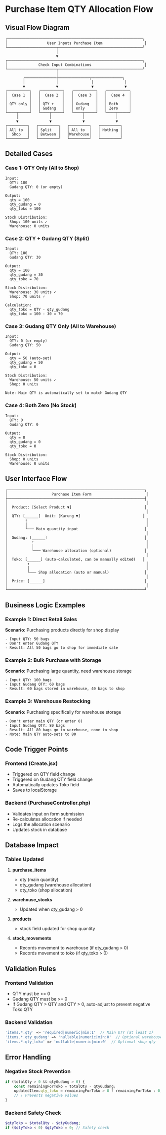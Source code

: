 # Purchase Item QTY Allocation Flow

## Visual Flow Diagram

```
┌─────────────────────────────────────────────────────────────┐
│                  User Inputs Purchase Item                   │
└──────────────────────┬──────────────────────────────────────┘
                       │
                       ▼
┌─────────────────────────────────────────────────────────────┐
│              Check Input Combinations                        │
└──────────────────────┬──────────────────────────────────────┘
                       │
        ┌──────────────┼──────────────┬──────────────┐
        │              │               │              │
        ▼              ▼               ▼              ▼
┌──────────┐   ┌──────────┐   ┌──────────┐   ┌──────────┐
│  Case 1  │   │  Case 2  │   │  Case 3  │   │  Case 4  │
│          │   │          │   │          │   │          │
│ QTY only │   │ QTY +    │   │ Gudang   │   │ Both     │
│          │   │ Gudang   │   │ only     │   │ Zero     │
└────┬─────┘   └────┬─────┘   └────┬─────┘   └────┬─────┘
     │              │              │              │
     ▼              ▼              ▼              ▼
┌─────────┐   ┌─────────┐   ┌─────────┐   ┌─────────┐
│ All to  │   │ Split   │   │ All to  │   │ Nothing │
│  Shop   │   │ Between │   │Warehouse│   │         │
└─────────┘   └─────────┘   └─────────┘   └─────────┘
```

## Detailed Cases

### Case 1: QTY Only (All to Shop)

```
Input:
  QTY: 100
  Gudang QTY: 0 (or empty)

Output:
  qty = 100
  qty_gudang = 0
  qty_toko = 100

Stock Distribution:
  Shop: 100 units ✓
  Warehouse: 0 units
```

### Case 2: QTY + Gudang QTY (Split)

```
Input:
  QTY: 100
  Gudang QTY: 30

Output:
  qty = 100
  qty_gudang = 30
  qty_toko = 70

Stock Distribution:
  Warehouse: 30 units ✓
  Shop: 70 units ✓

Calculation:
  qty_toko = QTY - qty_gudang
  qty_toko = 100 - 30 = 70
```

### Case 3: Gudang QTY Only (All to Warehouse)

```
Input:
  QTY: 0 (or empty)
  Gudang QTY: 50

Output:
  qty = 50 (auto-set)
  qty_gudang = 50
  qty_toko = 0

Stock Distribution:
  Warehouse: 50 units ✓
  Shop: 0 units

Note: Main QTY is automatically set to match Gudang QTY
```

### Case 4: Both Zero (No Stock)

```
Input:
  QTY: 0
  Gudang QTY: 0

Output:
  qty = 0
  qty_gudang = 0
  qty_toko = 0

Stock Distribution:
  Shop: 0 units
  Warehouse: 0 units
```

## User Interface Flow

```
┌──────────────────────────────────────────────────────────────┐
│                    Purchase Item Form                         │
├──────────────────────────────────────────────────────────────┤
│                                                               │
│  Product: [Select Product ▼]                                 │
│                                                               │
│  QTY: [______]  Unit: [Karung ▼]                            │
│        ↑                                                      │
│        │                                                      │
│        └─── Main quantity input                              │
│                                                               │
│  Gudang: [______]                                            │
│           ↑                                                   │
│           │                                                   │
│           └─── Warehouse allocation (optional)               │
│                                                               │
│  Toko: [______] (auto-calculated, can be manually edited)   │
│         ↑                                                     │
│         │                                                     │
│         └─── Shop allocation (auto or manual)                │
│                                                               │
│  Price: [______]                                             │
│                                                               │
└──────────────────────────────────────────────────────────────┘
```

## Business Logic Examples

### Example 1: Direct Retail Sales

**Scenario:** Purchasing products directly for shop display

```
- Input QTY: 50 bags
- Don't enter Gudang QTY
- Result: All 50 bags go to shop for immediate sale
```

### Example 2: Bulk Purchase with Storage

**Scenario:** Purchasing large quantity, need warehouse storage

```
- Input QTY: 100 bags
- Input Gudang QTY: 60 bags
- Result: 60 bags stored in warehouse, 40 bags to shop
```

### Example 3: Warehouse Restocking

**Scenario:** Purchasing specifically for warehouse storage

```
- Don't enter main QTY (or enter 0)
- Input Gudang QTY: 80 bags
- Result: All 80 bags go to warehouse, none to shop
- Note: Main QTY auto-sets to 80
```

## Code Trigger Points

### Frontend (Create.jsx)

-   Triggered on QTY field change
-   Triggered on Gudang QTY field change
-   Automatically updates Toko field
-   Saves to localStorage

### Backend (PurchaseController.php)

-   Validates input on form submission
-   Re-calculates allocation if needed
-   Logs the allocation scenario
-   Updates stock in database

## Database Impact

### Tables Updated

1. **purchase_items**

    - qty (main quantity)
    - qty_gudang (warehouse allocation)
    - qty_toko (shop allocation)

2. **warehouse_stocks**

    - Updated when qty_gudang > 0

3. **products**

    - stock field updated for shop quantity

4. **stock_movements**
    - Records movement to warehouse (if qty_gudang > 0)
    - Records movement to toko (if qty_toko > 0)

## Validation Rules

### Frontend Validation

-   QTY must be >= 0
-   Gudang QTY must be >= 0
-   If Gudang QTY > QTY and QTY > 0, auto-adjust to prevent negative Toko QTY

### Backend Validation

```php
'items.*.qty' => 'required|numeric|min:1'  // Main QTY (at least 1)
'items.*.qty_gudang' => 'nullable|numeric|min:0'  // Optional warehouse qty
'items.*.qty_toko' => 'nullable|numeric|min:0'  // Optional shop qty
```

## Error Handling

### Negative Stock Prevention

```javascript
if (totalQty > 0 && qtyGudang > 0) {
    const remainingForToko = totalQty - qtyGudang;
    updatedItem.qty_toko = remainingForToko > 0 ? remainingForToko : 0;
    // ↑ Prevents negative values
}
```

### Backend Safety Check

```php
$qtyToko = $totalQty - $qtyGudang;
if ($qtyToko < 0) $qtyToko = 0; // Safety check
```
